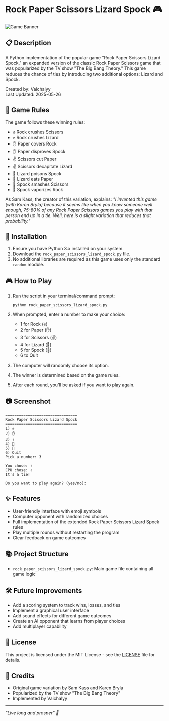 # Rock Paper Scissors Lizard Spock 🎮

![Game Banner](https://i.imgur.com/cHDd3Xs.png)

## 📋 Description

A Python implementation of the popular game "Rock Paper Scissors Lizard Spock," an expanded version of the classic Rock Paper Scissors game that was popularized by the TV show "The Big Bang Theory." This game reduces the chance of ties by introducing two additional options: Lizard and Spock.

Created by: Vaichalyy  
Last Updated: 2025-05-26

## 🎯 Game Rules

The game follows these winning rules:

- ✊ Rock crushes Scissors
- ✊ Rock crushes Lizard
- ✋ Paper covers Rock
- ✋ Paper disproves Spock
- ✌️ Scissors cut Paper
- ✌️ Scissors decapitate Lizard
- 🦎 Lizard poisons Spock
- 🦎 Lizard eats Paper
- 🖖 Spock smashes Scissors
- 🖖 Spock vaporizes Rock

As Sam Kass, the creator of this variation, explains: *"I invented this game (with Karen Bryla) because it seems like when you know someone well enough, 75-80% of any Rock Paper Scissors games you play with that person end up in a tie. Well, here is a slight variation that reduces that probability."*

## 🚀 Installation

1. Ensure you have Python 3.x installed on your system.
2. Download the `rock_paper_scissors_lizard_spock.py` file.
3. No additional libraries are required as this game uses only the standard `random` module.

## 🎮 How to Play

1. Run the script in your terminal/command prompt:
   ```
   python rock_paper_scissors_lizard_spock.py
   ```

2. When prompted, enter a number to make your choice:
   - 1 for Rock (✊)
   - 2 for Paper (✋)
   - 3 for Scissors (✌️)
   - 4 for Lizard (🦎)
   - 5 for Spock (🖖)
   - 6 to Quit

3. The computer will randomly choose its option.

4. The winner is determined based on the game rules.

5. After each round, you'll be asked if you want to play again.

## 📷 Screenshot

```
================================
Rock Paper Scissors Lizard Spock
================================
1) ✊
2) ✋
3) ✌️
4) 🦎
5) 🖖
6) Quit
Pick a number: 3

You chose: ✌️
CPU chose: ✌️
It's a tie!

Do you want to play again? (yes/no):
```

## ✨ Features

- User-friendly interface with emoji symbols
- Computer opponent with randomized choices
- Full implementation of the extended Rock Paper Scissors Lizard Spock rules
- Play multiple rounds without restarting the program
- Clear feedback on game outcomes

## 📚 Project Structure

- `rock_paper_scissors_lizard_spock.py`: Main game file containing all game logic

## 🛠️ Future Improvements

- Add a scoring system to track wins, losses, and ties
- Implement a graphical user interface
- Add sound effects for different game outcomes
- Create an AI opponent that learns from player choices
- Add multiplayer capability

## 📜 License

This project is licensed under the MIT License - see the [LICENSE](LICENSE) file for details.

## 🙏 Credits

- Original game variation by Sam Kass and Karen Bryla
- Popularized by the TV show "The Big Bang Theory"
- Implemented by Vaichalyy

---

*"Live long and prosper" 🖖*
